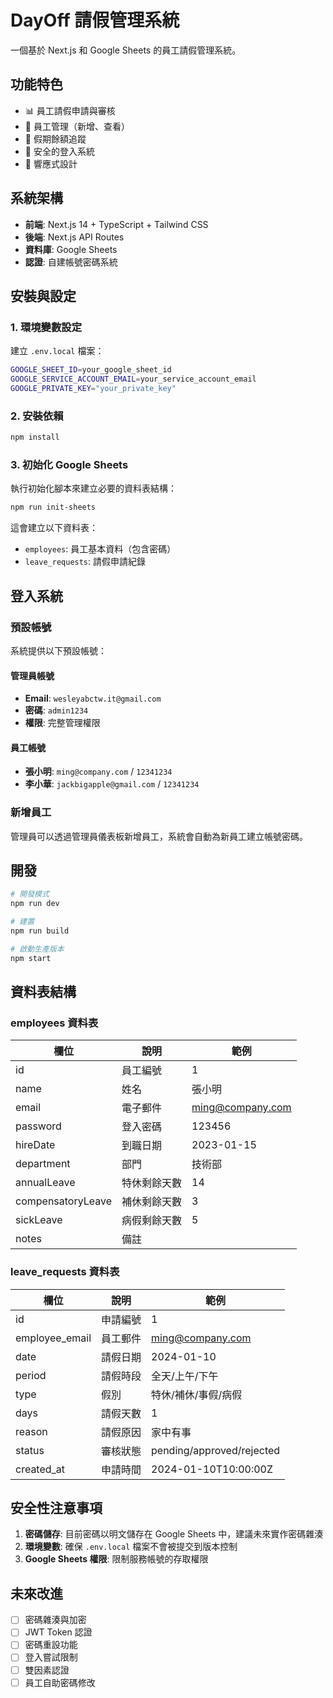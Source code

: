 # DayOff 請假管理系統

一個基於 Next.js 和 Google Sheets 的員工請假管理系統。

## 功能特色

- 📊 員工請假申請與審核
- 👥 員工管理（新增、查看）
- 📅 假期餘額追蹤
- 🔐 安全的登入系統
- 📱 響應式設計

## 系統架構

- **前端**: Next.js 14 + TypeScript + Tailwind CSS
- **後端**: Next.js API Routes
- **資料庫**: Google Sheets
- **認證**: 自建帳號密碼系統

## 安裝與設定

### 1. 環境變數設定

建立 `.env.local` 檔案：

```bash
GOOGLE_SHEET_ID=your_google_sheet_id
GOOGLE_SERVICE_ACCOUNT_EMAIL=your_service_account_email
GOOGLE_PRIVATE_KEY="your_private_key"
```

### 2. 安裝依賴

```bash
npm install
```

### 3. 初始化 Google Sheets

執行初始化腳本來建立必要的資料表結構：

```bash
npm run init-sheets
```

這會建立以下資料表：

- `employees`: 員工基本資料（包含密碼）
- `leave_requests`: 請假申請紀錄

## 登入系統

### 預設帳號

系統提供以下預設帳號：

#### 管理員帳號

- **Email**: `wesleyabctw.it@gmail.com`
- **密碼**: `admin1234`
- **權限**: 完整管理權限

#### 員工帳號

- **張小明**: `ming@company.com` / `12341234`
- **李小華**: `jackbigapple@gmail.com` / `12341234`

### 新增員工

管理員可以透過管理員儀表板新增員工，系統會自動為新員工建立帳號密碼。

## 開發

```bash
# 開發模式
npm run dev

# 建置
npm run build

# 啟動生產版本
npm start
```

## 資料表結構

### employees 資料表

| 欄位              | 說明         | 範例             |
| ----------------- | ------------ | ---------------- |
| id                | 員工編號     | 1                |
| name              | 姓名         | 張小明           |
| email             | 電子郵件     | ming@company.com |
| password          | 登入密碼     | 123456           |
| hireDate          | 到職日期     | 2023-01-15       |
| department        | 部門         | 技術部           |
| annualLeave       | 特休剩餘天數 | 14               |
| compensatoryLeave | 補休剩餘天數 | 3                |
| sickLeave         | 病假剩餘天數 | 5                |
| notes             | 備註         |                  |

### leave_requests 資料表

| 欄位           | 說明     | 範例                      |
| -------------- | -------- | ------------------------- |
| id             | 申請編號 | 1                         |
| employee_email | 員工郵件 | ming@company.com          |
| date           | 請假日期 | 2024-01-10                |
| period         | 請假時段 | 全天/上午/下午            |
| type           | 假別     | 特休/補休/事假/病假       |
| days           | 請假天數 | 1                         |
| reason         | 請假原因 | 家中有事                  |
| status         | 審核狀態 | pending/approved/rejected |
| created_at     | 申請時間 | 2024-01-10T10:00:00Z      |

## 安全性注意事項

1. **密碼儲存**: 目前密碼以明文儲存在 Google Sheets 中，建議未來實作密碼雜湊
2. **環境變數**: 確保 `.env.local` 檔案不會被提交到版本控制
3. **Google Sheets 權限**: 限制服務帳號的存取權限

## 未來改進

- [ ] 密碼雜湊與加密
- [ ] JWT Token 認證
- [ ] 密碼重設功能
- [ ] 登入嘗試限制
- [ ] 雙因素認證
- [ ] 員工自助密碼修改
